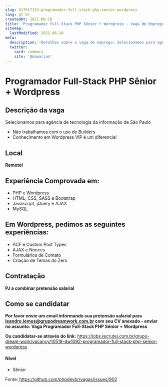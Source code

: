 ```yaml
---
slug: 917617113-programador-full-stack-php-senior-wordpress
lang: pt-br
createdAt: 2021-06-10
title: 'Programador Full-Stack PHP Sênior + Wordpress - Vaga de Emprego'
sitemap:
  lastModified: 2021-06-10
meta:
  description: 'Detalhes sobre a vaga de emprego: Selecionamos para agência de tecnologia da informação de São Paulo - Não trabalhamos com o uso de Builders - Conhecimento em Wordpress VIP é um diferencial'
  twitter:
    card: summary
    site: '@nawarian'
---
```


# Programador Full-Stack PHP Sênior + Wordpress

## Descrição da vaga

Selecionamos para agência de tecnologia da informação de São Paulo

- Não trabalhamos com o uso de Builders
- Conhecimento em Wordpress VIP é um diferencial 

## Local
**Remotol**

## Experiência Comprovada em:

- PHP e Wordpress
- HTML, CSS, SASS e Bootstrap
- Javascript, jQuery e AJAX
- MySQL

## Em Wordpress, pedimos as seguintes experiências:

- ACF e Custom Post Types
- AJAX e Nonces
- Formulários de Contato
- Criação de Temas do Zero

## Contratação

**PJ a combinar pretensão salarial**

## Como se candidatar

**Por favor envie um email informando sua pretensão salarial para leandro.lemos@grupodreamwork.com.br com seu CV anexado - enviar no assunto: Vaga Programador Full-Stack PHP Sênior + Wordpress**

**Ou candidatar-se através do link:** https://jobs.recrutei.com.br/grupo-dream-work/vacancy/10519-dw1092-programador-full-stack-php-senior-wordpress

#### Nível
- Sênior

Fonte: https://github.com/phpdevbr/vagas/issues/902